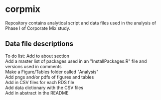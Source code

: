 # corpmix
Repository contains analytical script and data files used in the analysis of Phase I of Corporate Mix study. 

## Data file descriptions

To do list:
Add to about section<br />
Add a master list of packages used in an "InstallPackages.R" file and versions used in comments <br />
Make a Figure/Tables folder called "Analysis" <br />
Add pngs and/or pdfs of figures and tables <br />
Add in CSV files for each RDS file <br />
Add data dictionary with the CSV files <br />
Add in abstract in the README <br />

